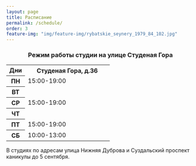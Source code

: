```yaml
---
layout: page
title: Расписание
permalink: /schedule/
order: 3
feature-img: "img/feature-img/rybatskie_seynery_1979_84_102.jpg"
---
```

<h3 id = "schedule-spasskaya-i-suzdalsky" align="center">Режим работы студии на улице Студеная Гора</h3>
<table class="gray-table" cellspacing='0'> <!-- cellspacing='0' is important, must stay -->
	<tr>
		<th width="18%">Дни</th>
		<th>Студеная Гора, д.36</th>
	</tr><!-- Table Header -->
	<tr>
		<th>ПН</th>
		<td>15:00-19:00</td>
	</tr><!-- Table Row -->
	<tr class='even'>
		<th>ВТ</th>
		<td></td>
	</tr><!-- Darker Table Row -->
	<tr>
		<th>СР</th>
		<td>15:00-19:00</td>
	</tr><!-- Table Row -->
	<tr class='even'>
		<th>ЧТ</th>
		<td></td>
	<tr>
		<th>ПТ</th>
		<td>15:00-19:00</td>
	</tr><!-- Table Row -->
	<tr class='even'>
		<th>СБ</th>
		<td>10:00-13:00</td>
	</tr><!-- Darker Table Row -->
</table>
<p>В студиях по адресам улица Нижняя Дуброва и Суздальский проспект каникулы до 5 сентября.</p>
